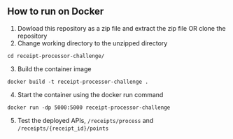 ## How to run on Docker

1. Dowload this repository as a zip file and extract the zip file OR clone the repository
2. Change working directory to the unzipped directory
```
cd receipt-processor-challenge/
```
3. Build the container image 
```
docker build -t receipt-processor-challenge .
```
4. Start the container using the docker run command
```
docker run -dp 5000:5000 receipt-processor-challenge
```
5. Test the deployed APIs, ```/receipts/process``` and ```/receipts/{receipt_id}/points```
